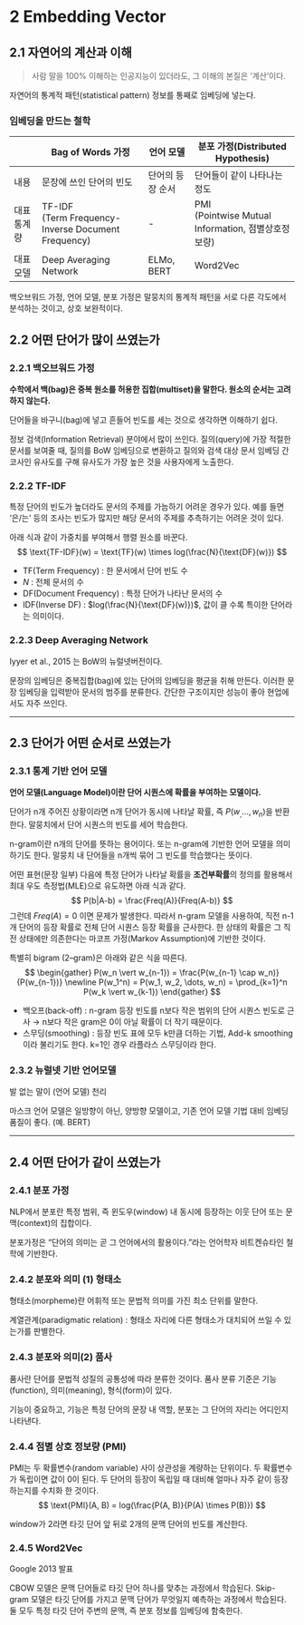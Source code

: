#  2 Embedding Vector

## 2.1 자연어의 계산과 이해

> 사람 말을 100% 이해하는 인공지능이 있더라도, 그 이해의 본질은 ‘계산’이다.

자연어의 통계적 패턴(statistical pattern) 정보를 통째로 임베딩에 넣는다. 

### 임베딩을 만드는 철학

|             | Bag of Words 가정                                       | 언어 모델        | 분포 가정(Distributed Hypothesis)                       |
| ----------- | ------------------------------------------------------- | ---------------- | ------------------------------------------------------- |
| 내용        | 문장에 쓰인 단어의 빈도                                 | 단어의 등장 순서 | 단어들이 같이 나타나는 정도                             |
| 대표 통계량 | TF-IDF<br />(Term Frequency-Inverse Document Frequency) | -                | PMI<br />(Pointwise Mutual Information, 점별상호정보량) |
| 대표 모델   | Deep Averaging Network                                  | ELMo, BERT       | Word2Vec                                                |



백오브워드 가정, 언어 모델, 분포 가정은 말뭉치의 통계적 패턴을 서로 다른 각도에서 분석하는 것이고, 상호 보완적이다.



## 2.2 어떤 단어가 많이 쓰였는가

### 2.2.1 백오브워드 가정

**수학에서 백(bag)은 중복 원소를 허용한 집합(multiset)을 말한다. 원소의 순서는 고려하지 않는다.**

단어들을 바구니(bag)에 넣고 흔들어 빈도를 세는 것으로 생각하면 이해하기 쉽다.

정보 검색(Information Retrieval) 분야에서 많이 쓰인다. 질의(query)에 가장 적절한 문서를 보여줄 때, 질의를 BoW 임베딩으로 변환하고 질의와 검색 대상 문서 임베딩 간 코사인 유사도를 구해 유사도가 가장 높은 것을 사용자에게 노출한다.



### 2.2.2 TF-IDF

특정 단어의 빈도가 높더라도 문서의 주제를 가늠하기 어려운 경우가 있다. 예를 들면 ‘은/는’ 등의 조사는 빈도가 많지만 해당 문서의 주제를 추측하기는 어려운 것이 있다.

아래 식과 같이 가중치를 부여해서 행렬 원소를 바꾼다.
$$
\text{TF-IDF}(w) = \text{TF}(w) \times log(\frac{N}{\text{DF}(w)})
$$

* TF(Term Frequency) : 한 문서에서 단어 빈도 수
* $N$  : 전체 문서의 수
* DF(Document Frequency) : 특정 단어가 나타난 문서의 수
* IDF(Inverse DF) : $log(\frac{N}{\text{DF}(w)})$, 값이 클 수록 특이한 단어라는 의미이다.



### 2.2.3 Deep Averaging Network

Iyyer et al., 2015 는 BoW의 뉴럴넷버전이다.

문장의 임베딩은 중복집합(bag)에 있는 단어의 임베딩을 평균을 취해 만든다. 이러한 문장 임베딩을 입력받아 문서의 범주를 분류한다. 간단한 구조이지만 성능이 좋아 현업에서도 자주 쓰인다.



---

## 2.3 단어가 어떤 순서로 쓰였는가

### 2.3.1 통계 기반 언어 모델

**언어 모델(Language Model)이란 단어 시퀀스에 확률을 부여하는 모델이다.**

단어가 n개 주어진 상황이라면 n개 단어가 동시에 나타날 확률, 즉 $P(w_, \dots, w_n)$을 반환한다. 말뭉치에서 단어 시퀀스의 빈도를 세어 학습한다.

n-gram이란 n개의 단어를 뜻하는 용어이다. 또는 n-gram에 기반한 언어 모델을 의미하기도 한다. 말뭉치 내 단어들을 n개씩 묶어 그 빈도를 학습했다는 뜻이다.

어떤 표현(문장 일부) 다음에 특정 단어가 나타날 확률을 **조건부확률**의 정의를 활용해서 최대 우도 측정법(MLE)으로 유도하면 아래 식과 같다.
$$
P(b|A-b) = \frac{Freq(A)}{Freq(A-b)}
$$
그런데 $Freq(A) = 0$ 이면 문제가 발생한다. 따라서 n-gram 모델을 사용하여, 직전 n-1개 단어의 등장 확률로 전체 단어 시퀀스 등장 확률을 근사한다. 한 상태의 확률은 그 직전 상태에만 의존한다는 마코프 가정(Markov Assumption)에 기반한 것이다.

특별히 bigram (2–gram)은 아래와 같은 식을 따른다.
$$
\begin{gather}
P(w_n \vert w_{n-1}) = \frac{P(w_{n-1} \cap w_n)}{P(w_{n-1})} \newline
P(w_1^n) = P(w_1, w_2, \dots, w_n) = \prod_{k=1}^n P(w_k \vert w_{k-1})
\end{gather}
$$




* 백오프(back-off) : n-gram 등장 빈도를 n보다 작은 범위의 단어 시퀀스 빈도로 근사 → n보다 작은 gram은 0이 아닐 확률이 더 작기 때문이다.
* 스무딩(smoothing) : 등장 빈도 표에 모두 k만큼 더하는 기법, Add-k smoothing이라 불리기도 한다. k=1인 경우 라플라스 스무딩이라 한다.



### 2.3.2 뉴럴넷 기반 언어모델

발 없는 말이 (언어 모델) 천리

마스크 언어 모델은 일방향이 아닌, 양방향 모델이고, 기존 언어 모델 기법 대비 임베딩 품질이 좋다. (예. BERT)



---

## 2.4 어떤 단어가 같이 쓰였는가

### 2.4.1 분포 가정

NLP에서 분포란 특정 범위, 즉 윈도우(window) 내 동시에 등장하는 이웃 단어 또는 문맥(context)의 집합이다.

분포가정은 “단어의 의미는 곧 그 언어에서의 활용이다.”라는 언어학자 비트켄슈타인 철학에 기반한다.



### 2.4.2 분포와 의미 (1) 형태소

형태소(morpheme)란 어휘적 또는 문법적 의미를 가진 최소 단위를 말한다.

계열관계(paradigmatic relation) : 형태소 자리에 다른 형태소가 대치되어 쓰일 수 있는가를 판별한다.



### 2.4.3 분포와 의미(2) 품사

품사란 단어를 문법적 성질의 공통성에 따라 분류한 것이다. 품사 분류 기준은 기능(function), 의미(meaning), 형식(form)이 있다.

기능이 중요하고, 기능은 특정 단어의 문장 내 역할, 분포는 그 단어의 자리는 어디인지 나타낸다.

### 2.4.4 점별 상호 정보량 (PMI)

PMI는 두 확률변수(random variable) 사이 상관성을 계량하는 단위이다. 두 확률변수가 독립이면 값이 0이 된다. 두 단어의 등장이 독립일 때 대비해 얼마나 자주 같이 등장하는지를 수치화 한 것이다.
$$
\text{PMI}(A, B) = log(\frac{P(A, B)}{P(A) \times P(B)})
$$


window가 2라면 타깃 단어 앞 뒤로 2개의 문맥 단어의 빈도를 계산한다.



### 2.4.5 Word2Vec

Google 2013 발표

CBOW 모델은 문맥 단어들로 타깃 단어 하나를 맞추는 과정에서 학습된다. Skip-gram 모델은 타깃 단어를 가지고 문맥 단어가 무엇일지 예측하는 과정에서 학습된다. 둘 모두 특정 타깃 단어 주변의 문맥, 즉 분포 정보를 임베딩에 함축한다.